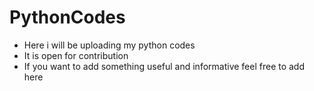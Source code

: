 # PythonCodes
- Here i will be uploading my python codes
- It is open for contribution
- If you want to add something useful and informative feel free to add here
